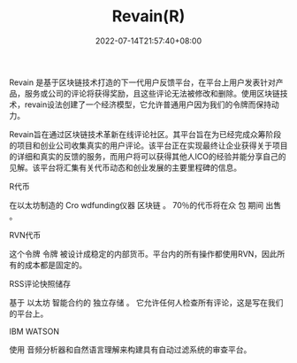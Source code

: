 ﻿---
weight: 
title: "Revain(R)"
description: "Revain 是基于区块链技术打造的下一代用户反馈平台，在平台上用户发表针对产品，服务或公司的评论将获得奖励，且这些评论无法被修改和删除"
date: 2022-07-14T21:57:40+08:00
lastmod: 2022-07-14T16:45:40+08:00
draft: false
authors: ["浮尘"]
featuredImage: "revainr.webp"
link: "https://revain.org/"
tags: ["数字代币","Revain(R)"]
categories: ["navigation"]
navigation: ["数字代币"]
lightgallery: true
toc: true
pinned: false
recommend: false
recommend1: false
---
Revain 是基于区块链技术打造的下一代用户反馈平台，在平台上用户发表针对产品，服务或公司的评论将获得奖励，且这些评论无法被修改和删除。使用区块链技术，revain设法创建了一个经济模型，它允许普通用户因为我们的令牌而保持动力。

Revain旨在通过区块链技术革新在线评论社区。其平台旨在为已经完成众筹阶段的项目和创业公司收集真实的用户评论。该平台正在实现最终让企业获得关于项目的详细和真实的反馈的服务，而用户将可以获得其他人ICO的经验并能分享自己的见解。该平台将汇集有关代币动态和创业发展的主要里程碑的信息。

R代币

在以太坊制造的 Cro wdfunding仪器 区块链 。 70％的代币将在众 包 期间 出售 。

RVN代币

这个令牌 令牌 被设计成稳定的内部货币。平台内的所有操作都使用RVN，因此所有的成本都是固定的。

RSS评论快照储存

基于 以太坊 智能合约的 独立存储 。 它允许任何人检查所有评论，这是写在我们的平台上。

IBM WATSON

使用 音频分析器和自然语言理解来构建具有自动过滤系统的审查平台。